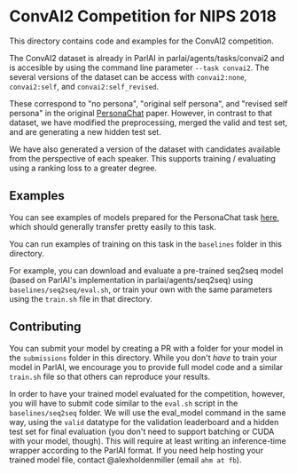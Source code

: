 # ConvAI2 Competition for NIPS 2018

This directory contains code and examples for the ConvAI2 competition.

The ConvAI2 dataset is already in ParlAI in parlai/agents/tasks/convai2 and is accesible by using the command line parameter `--task convai2`.
The several versions of the dataset can be access with `convai2:none`, `convai2:self`, and `convai2:self_revised`.

These correspond to "no persona", "original self persona", and "revised self persona" in the original [PersonaChat](https://arxiv.org/pdf/1801.07243.pdf) paper.
However, in contrast to that dataset, we have modified the preprocessing, merged the valid and test set, and are generating a new hidden test set.

We have also generated a version of the dataset with candidates available from the perspective of each speaker. This supports training / evaluating using a ranking loss to a greater degree.


## Examples

You can see examples of models prepared for the PersonaChat task [here](https://github.com/facebookresearch/ParlAI/tree/master/projects/personachat), which should generally transfer pretty easily to this task.

You can run examples of training on this task in the `baselines` folder in this directory.

For example, you can download and evaluate a pre-trained seq2seq model (based on ParlAI's implementation in parlai/agents/seq2seq) using `baselines/seq2seq/eval.sh`, or train your own with the same parameters using the `train.sh` file in that directory.


## Contributing

You can submit your model by creating a PR with a folder for your model in the `submissions` folder in this directory.
While you don't *have* to train your model in ParlAI, we encourage you to provide full model code and a similar `train.sh` file so that others can reproduce your results.

In order to have your trained model evaluated for the competition, however, you will have to submit code similar to the `eval.sh` script in the `baselines/seq2seq` folder.
We will use the eval_model command in the same way, using the `valid` datatype for the validation leaderboard and a hidden test set for final evaluation (you don't need to support batching or CUDA with your model, though).
This will require at least writing an inference-time wrapper according to the ParlAI format.
If you need help hosting your trained model file, contact @alexholdenmiller (email `ahm at fb`).
